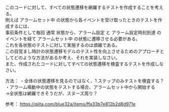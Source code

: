 このコードに対して、すべての状態遷移を網羅するテストを作成することを考える。  
例えば アラームセット中 の状態から各イベントを受け取ったときのテストを作成するには、  
事前条件として毎回 通常 状態から、アラーム設定 と アラーム設定時刻到達 のイベントを経て アラームセット中 の状態に遷移させる必要がある。  
これを各状態のテストに対して実施するのは煩雑である。  
この目覚まし時計の状態遷移モデルのテスト性を向上させるためのアプローチとしてどのような方法があるか考え、それを実装しなさい。  
また、作成されたコードに対してすべての状態遷移を検査するテストを作成しなさい。

方法：
・全体の状態遷移を見るのではなく、1 ステップのみテストを検査する？  
・アラーム鳴動中の状態をテストする場合、アラームセット中から開始する  
→全状態は網羅できそうだが、スヌーズ周り？

参考：
https://qiita.com/blue32a/items/ffa33b7e812b2d8d971e
